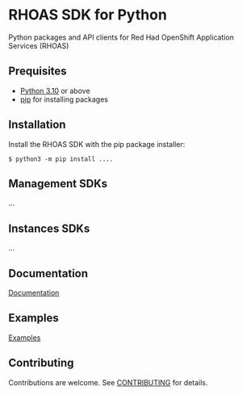 # RHOAS SDK for Python


Python packages and API clients for Red Had OpenShift Application Services (RHOAS) 

## Prequisites

- [Python 3.10](https://docs.python.org/3/) or above
- [pip](https://pypi.org/project/pip/) for installing packages

## Installation

Install the RHOAS SDK with the pip package installer:

```shell
$ python3 -m pip install ....
```

## Management SDKs

 ...
 
 ## Instances SDKs

...
## Documentation

[Documentation](./docs)

## Examples

[Examples](./examples)

## Contributing

Contributions are welcome. See [CONTRIBUTING](CONTRIBUTING.md) for details.

